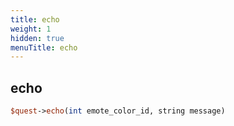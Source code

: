 ```yaml
---
title: echo
weight: 1
hidden: true
menuTitle: echo
---
```

## echo
```perl
$quest->echo(int emote_color_id, string message)
```